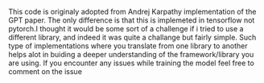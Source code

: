 This code is originaly adopted from Andrej Karpathy implementation of the GPT paper. The only difference is that this is implemeted in tensorflow not pytorch.I thought it would be some sort of a challenge
if i tried to use a different library, and indeed it was quite a challange but fairly simple. Such type of implementations where you translate from one library to another helps alot in buiding
a deeper understanding of the framework/library you are using. If you encounter any issues while training the model feel free to comment on the issue
